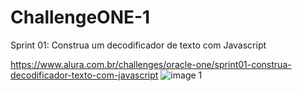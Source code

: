 # ChallengeONE-1
Sprint 01: Construa um decodificador de texto com Javascript

https://www.alura.com.br/challenges/oracle-one/sprint01-construa-decodificador-texto-com-javascript
![image 1](https://user-images.githubusercontent.com/66968738/209705756-ff680dd8-1c78-408c-bc31-f80087baf5e4.png)
